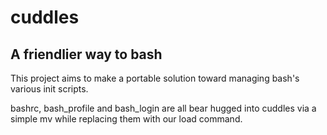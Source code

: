 cuddles
=======

A friendlier way to bash
------------------------

This project aims to make a portable solution toward managing bash's various
init scripts. 

bashrc, bash_profile and bash_login are all bear hugged into cuddles via a
simple mv while replacing them with our load command.
